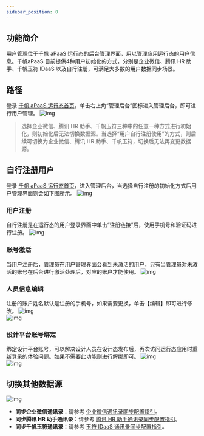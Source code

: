 ```yaml
---
sidebar_position: 0
---
```



## 功能简介
用户管理位于千帆 aPaaS 运行态的后台管理界面，用以管理应用运行态的用户信息。千帆aPaaS 目前提供4种用户初始化的方式，分别是企业微信、腾讯 HR 助手、千帆玉符 IDaaS 以及自行注册，可满足大多数的用户数据同步场景。

## 路径
登录 [千帆 aPaaS 运行态首页](https://apaas.cloud.tencent.com/)，单击右上角“管理后台”图标进入管理后台，即可进行用户管理。
![img](https://main.qcloudimg.com/raw/f825b97460cc314cc709b3af3f7c2b24.png)        
>选择企业微信、腾讯 HR 助手、千帆玉符三种中的任意一种方式进行初始化，则初始化后无法切换数据源。当选择“用户自行注册使用”的方式，则后续可切换为企业微信、腾讯 HR 助手、千帆玉符，切换后无法再变更数据源。



## **自行注册用户**
登录 [千帆 aPaaS 运行态首页](https://apaas.cloud.tencent.com/)，进入管理后台，当选择自行注册的初始化方式后用户管理界面则会如下图所示。
![img](https://main.qcloudimg.com/raw/6dc7c742ab58e8682e9f678a8cfd5815.png)        

### **用户注册**
自行注册是在运行态的用户登录界面中单击“注册链接”后，使用手机号和验证码进行注册。
![img](https://main.qcloudimg.com/raw/37ddcc7b7fee41050ab9faf706296938.png)        

### **账号激活**
当用户注册后，管理员在用户管理界面会看到未激活的用户，只有当管理员对未激活的账号在后台进行激活处理后，对应的账户才能使用。
![img](https://main.qcloudimg.com/raw/76d81672a78a715e5edeb4a461e7643d.png)        

### **人员信息编辑**
注册的账户姓名默认是注册的手机号，如果需要更换，单击【编辑】即可进行修改。
![img](https://main.qcloudimg.com/raw/e4279cd63c829a0ae26bc86059ea5a11.png)        
![img](https://main.qcloudimg.com/raw/afc99f9cd6cc8cdaa0e3d21d627e578c.png)        

### **设计平台账号绑定**
绑定设计平台账号，可以解决设计人员在设计态发布后，再次访问运行态应用时重新登录的体验问题。如果不需要此功能则进行解绑即可。
![img](https://main.qcloudimg.com/raw/0f4f8559324a5bf1fdbb18f93978dee4.png)        
 ![img](https://main.qcloudimg.com/raw/77ebe1f398abdb890d302dde62594470.png)        

## **切换其他数据源**
![img](https://main.qcloudimg.com/raw/4914278df1b7c6f0676368783a8b234a.png)        
- **同步企业微信通讯录**：请参考 [企业微信通讯录同步配置指引](https://cloud.tencent.com/document/product/1365/57495)。
- **同步腾讯 HR 助手通讯录**：请参考 [腾讯 HR 助手通讯录同步配置指引](https://cloud.tencent.com/document/product/1365/57496)。
- **同步千帆玉符通讯录**：请参考 [玉符 IDaaS 通讯录同步配置指引](https://cloud.tencent.com/document/product/1365/57500)。

